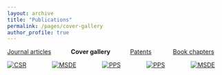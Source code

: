 ```yaml
---
layout: archive
title: "Publications"
permalink: /pages/cover-gallery
author_profile: true
---
```





[Journal articles](https://mihafil.github.io/academic/publications)  &emsp;&emsp;&emsp;**Cover gallery** &emsp;&emsp;&emsp;[Patents](https://mihafil.github.io/academic/pages/patents)  &emsp;&emsp; &emsp;[Book chapters](https://mihafil.github.io/academic/pages/book-chapters)



[![CSR](https://mihafil.github.io/academic/images/csr2016-icon.jpg)](https://mihafil.github.io/academic/images/csr2016.jpg)    &emsp;&emsp;&emsp;&emsp;[![MSDE](https://mihafil.github.io/academic/images/msde2016-icon.jpg)](https://mihafil.github.io/academic/images/msde2016.jpg)    &emsp;&emsp;&emsp;&emsp;[![PPS](https://mihafil.github.io/academic/images/pps2017-icon.jpg)](https://mihafil.github.io/academic/images/pps2017.jpg)    &emsp;&emsp;&emsp;&emsp;[![PPS](https://mihafil.github.io/academic/images/jmcc2022-icon.jpg)](https://mihafil.github.io/academic/images/jmcc2022.jpg)    &emsp;&emsp;&emsp;&emsp;[![MSDE](https://mihafil.github.io/academic/images/dt2022-icon.jpg)](https://mihafil.github.io/academic/images/dt2022.jpg) 



  
